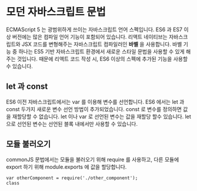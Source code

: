 # 모던 자바스크립트 문법

ECMAScript 5 는 광범위하게 쓰이는 자바스크립트 언어 스펙입니다. ES6 과 ES7 이상 버전에는 많은 컴파일 언어 기능이 포함되어 있습니다. 리액트 네이티브는 자바스크립트와 JSX 코드를 변형해주는 자바스크립트 컴파일러인 **바벨** 을 사용합니다. 바벨 기능 중 하나는 ES5 기반 자바스크립트 환경에서 새로운 스타일 문법을 사용할 수 있게 해주는 것입니다. 
때문에  리액트 코드 작성 시, ES6 이상의 스펙에 추가된 기능을 사용할 수 있습니다. 

## let 과 const
ES6 이전 자바스크립트에서는 var 를 이용해 변수를 선언합니다. ES6 에서는 let 과 const 두가지 새로운 변수 선언 방법이 추가되었습니다. const 로 변수를 정의하면 값을 재할당할 수 없습니다. 
let 이나 var 로 선언된 변수는 값을 재할당 할수 있습니다. let 으로 선언된 변수는 선언된 블록 내에서만 사용할 수 있습니다. 

## 모듈 불러오기
commonJS 문법에서는 모듈을 불러오기 위해 require 를 사용하고, 다른 모듈에 export 하기 위해 module.exports 에 값을 할당합니다.
```
var otherComponent = require('./other_component');
class
```
<!--stackedit_data:
eyJoaXN0b3J5IjpbOTMwMTYxNTM5XX0=
-->